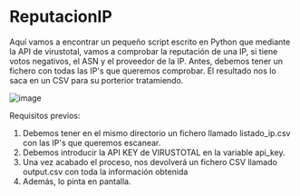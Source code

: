 # ReputacionIP
Aquí vamos a encontrar un pequeño script escrito en Python que mediante la API de virustotal, vamos a comprobar la reputación de una IP, si tiene votos negativos, el ASN y el proveedor de la IP.
Antes, debemos tener un fichero con todas las IP's que queremos comprobar. El resultado nos lo saca en un CSV para su porterior tratamiendo.

![image](https://github.com/JoseMarinManzano/JoseMarinManzano/assets/147179609/7a8455bf-1771-45a5-a8a2-ff0f6f438f59)

Requisitos previos:

  1. Debemos tener en el mismo directorio un fichero llamado listado_ip.csv con las IP's que queremos escanear.
  2. Debemos introducir la API KEY de VIRUSTOTAL en la variable api_key.
  3. Una vez acabado el proceso, nos devolverá un fichero CSV llamado output.csv con toda la información obtenida
  4. Además, lo pinta en pantalla.
     
